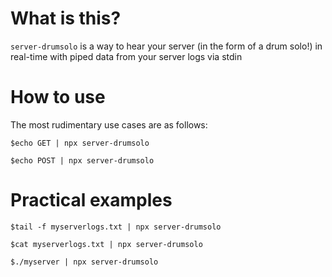 # What is this?

`server-drumsolo` is a way to hear your server (in the form of a drum solo!) in real-time with piped data from your server logs via stdin

# How to use

The most rudimentary use cases are as follows:
```
$echo GET | npx server-drumsolo
```

```
$echo POST | npx server-drumsolo
```


# Practical examples

```
$tail -f myserverlogs.txt | npx server-drumsolo
```
```
$cat myserverlogs.txt | npx server-drumsolo
```
```
$./myserver | npx server-drumsolo
```



